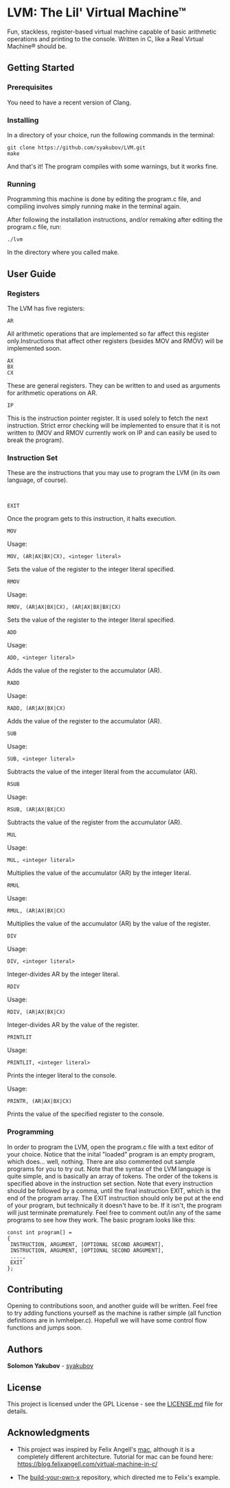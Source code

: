 # LVM: The Lil' Virtual Machine&trade;

Fun, stackless, register-based virtual machine capable of basic arithmetic operations and printing to the console. Written in C, like a Real Virtual Machine&reg; should be.

## Getting Started

### Prerequisites

You need to have a recent version of Clang.
### Installing

In a directory of your choice, run the following commands in the terminal:
<br>

```
git clone https://github.com/syakubov/LVM.git
make
```
And that's it! The program compiles with some warnings, but it works fine. 
### Running

Programming this machine is done by editing the program.c file, and compiling involves simply running make in the terminal again.
<br>

After following the installation instructions, and/or remaking after editing the program.c file, run:
<br>


```
./lvm
```
In the directory where you called make.
## User Guide

### Registers

The LVM has five registers:

```
AR
```

All arithmetic operations that are implemented so far affect this register only.Instructions that affect other registers (besides MOV and RMOV) will be implemented soon.

```
AX
BX
CX
```
These are general registers. They can be written to and used as arguments for arithmetic operations on AR.
```
IP
```
This is the instruction pointer register. It is used solely to fetch the next instruction. Strict error checking will be implemented to ensure that it is not written to (MOV and RMOV currently work on IP and can easily be used to break the program).
### Instruction Set

These are the instructions that you may use to program the LVM (in its own language, of course).

<br>

```
EXIT
```

Once the program gets to this instruction, it halts execution.
<br>

```
MOV
```
Usage:

```
MOV, (AR|AX|BX|CX), <integer literal>
```

Sets the value of the register to the integer literal specified.
<br>

```
RMOV
```
Usage:

```
RMOV, (AR|AX|BX|CX), (AR|AX|BX|BX|CX)
```

Sets the value of the register to the integer literal specified.
<br>

```
ADD
```
Usage:

```
ADD, <integer literal>
```
Adds the value of the register to the accumulator (AR).
<br>

```
RADD
```

Usage:

```
RADD, (AR|AX|BX|CX)
```

Adds the value of the register to the accumulator (AR).
<br>

```
SUB
```
Usage:

```
SUB, <integer literal>
```
Subtracts the value of the integer literal from the accumulator (AR).
<br>

```
RSUB
```

Usage:

```
RSUB, (AR|AX|BX|CX)
```
Subtracts the value of the register from the accumulator (AR).
<br>

```
MUL
```

Usage:

```
MUL, <integer literal>
```
Multiplies the value of the accumulator (AR) by the integer literal.
<br>

```
RMUL
```

Usage:

```
RMUL, (AR|AX|BX|CX)
```
Multiplies the value of the accumulator (AR) by the value of the register.
<br>

```
DIV
```

Usage:

```
DIV, <integer literal>
```
Integer-divides AR by the integer literal.
<br>

```
RDIV
```

Usage:

```
RDIV, (AR|AX|BX|CX)
```
Integer-divides AR by the value of the register.
<br>

```
PRINTLIT
```

Usage:

```
PRINTLIT, <integer literal>
```
Prints the integer literal to the console.
<br>

Usage:

```
PRINTR, (AR|AX|BX|CX)
```
Prints the value of the specified register to the console.
<br>

### Programming

In order to program the LVM, open the program.c file with a text editor of your choice. Notice that the inital "loaded" program is an empty program, which does... well, nothing. There are also commented out sample programs for you to try out. Note that the syntax of the LVM language is quite simple, and is basically an array of tokens. The order of the tokens is specified above in the instruction set section. Note that every instruction should be followed by a comma, until the final instruction EXIT, which is the end of the program array. The EXIT instruction should only be put at the end of your program, but technically it doesn't have to be. If it isn't, the program will just terminate prematurely. Feel free to comment out/in any of the same programs to see how they work. The basic program looks like this:

```
const int program[] =
{
 INSTRUCTION, ARGUMENT, [OPTIONAL SECOND ARGUMENT],
 INSTRUCTION, ARGUMENT, [OPTIONAL SECOND ARGUMENT],
 ....,
 EXIT
};
```

## Contributing

Opening to contributions soon, and another guide will be written. Feel free to try adding functions yourself as the machine is rather simple (all function definitions are in lvmhelper.c). Hopefull we will have some control flow functions and jumps soon.

## Authors

 **Solomon Yakubov** - [syakubov](https://github.com/syakubov)

## License

This project is licensed under the GPL License - see the [LICENSE.md](LICENSE.md) file for details.

## Acknowledgments

* This project was inspired by Felix Angell's [mac](https://github.com/felixangell/mac), although it is a completely different architecture. Tutorial for mac can be found here: https://blog.felixangell.com/virtual-machine-in-c/

* The [build-your-own-x](https://github.com/danistefanovic/build-your-own-x) repository, which directed me to Felix's example.

